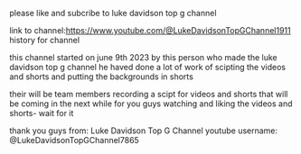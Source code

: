 please like and subcribe to luke davidson top g channel 

link to channel:https://www.youtube.com/@LukeDavidsonTopGChannel1911
history for channel 

this channel started on june 9th 2023 by this person who made the luke davidson top g channel he haved done a lot of work of scipting the videos and shorts and putting the backgrounds in shorts 

their will be team members recording a scipt for videos and shorts that will be coming in the next while for you guys watching and liking the videos and shorts- wait for it

thank you guys 
from: Luke Davidson Top G Channel 
youtube username: @LukeDavidsonTopGChannel7865
